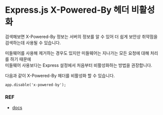 # Express.js X-Powered-By 헤더 비활성화

검색해보면 X-Powered-By 정보는 서버의 정보를 알 수 있어 더 쉽게 보안상 취약점을 검색하는데 사용될 수 있습니다.   

미들웨어를 사용해 제거하는 경우도 있지만 미들웨어는 지나가는 모든 요청에 대해 처리를 하기 때문에   
미들웨어 사용보다는 Express 설정에서 처음부터 비활성화하는 방법을 권장합니다.   

다음과 같이 X-Powered-By 헤더를 비활성화 할 수 있습니다.
```
app.disable('x-powered-by');
```

### REF
* [docs](http://expressjs.com/en/api.html#app.set)